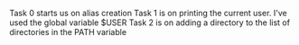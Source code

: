 Task 0 starts us on alias creation
Task 1 is on printing the current user. I've used the global variable $USER
Task 2 is on adding a directory to the list of directories in the PATH variable
